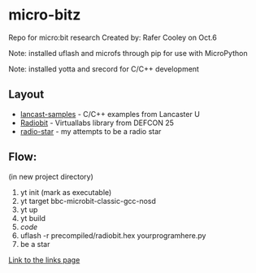 # micro-bitz
Repo for micro:bit research
Created by: Rafer Cooley on Oct.6

Note: installed uflash and microfs through pip for use with MicroPython

Note: installed yotta and srecord for C/C++ development

## Layout
* [lancast-samples](./lancast-samples) - C/C++ examples from Lancaster U
* [Radiobit](./radiobit) - Virtuallabs library from DEFCON 25
* [radio-star](./radio-star) - my attempts to be a radio star

## Flow:
(in new project directory)
1. yt init (mark as executable)
2. yt target bbc-microbit-classic-gcc-nosd
3. yt up
4. yt build
5. *code*
6. uflash -r precompiled/radiobit.hex yourprogramhere.py
7. be a star

[Link to the links page](./learn.md)
